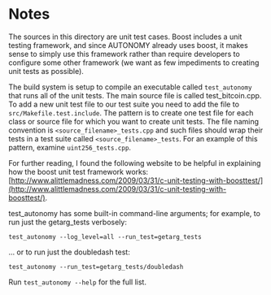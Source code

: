# Notes
The sources in this directory are unit test cases.  Boost includes a
unit testing framework, and since AUTONOMY already uses boost, it makes
sense to simply use this framework rather than require developers to
configure some other framework (we want as few impediments to creating
unit tests as possible).

The build system is setup to compile an executable called `test_autonomy`
that runs all of the unit tests.  The main source file is called
test_bitcoin.cpp. To add a new unit test file to our test suite you need 
to add the file to `src/Makefile.test.include`. The pattern is to create 
one test file for each class or source file for which you want to create 
unit tests.  The file naming convention is `<source_filename>_tests.cpp` 
and such files should wrap their tests in a test suite 
called `<source_filename>_tests`. For an example of this pattern, 
examine `uint256_tests.cpp`.

For further reading, I found the following website to be helpful in
explaining how the boost unit test framework works:
[http://www.alittlemadness.com/2009/03/31/c-unit-testing-with-boosttest/](http://www.alittlemadness.com/2009/03/31/c-unit-testing-with-boosttest/).

test_autonomy has some built-in command-line arguments; for
example, to run just the getarg_tests verbosely:

    test_autonomy --log_level=all --run_test=getarg_tests

... or to run just the doubledash test:

    test_autonomy --run_test=getarg_tests/doubledash

Run `test_autonomy --help` for the full list.

